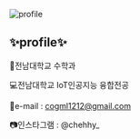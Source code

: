 ![profile](https://user-images.githubusercontent.com/55068106/120959898-ca1ec200-c795-11eb-9c28-521b228abeb6.jpg)

## ✨profile✨

📐전남대학교 수학과

💻전남대학교 IoT인공지능 융합전공

📧e-mail : cogml1212@gmail.com 

📷인스타그램 : @chehhy_ 
